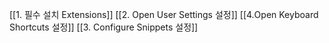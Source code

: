 [[1. 필수 설치 Extensions]]
[[2. Open User Settings 설정]]
[[4.Open Keyboard Shortcuts 설정]]
[[3. Configure Snippets 설정]]
